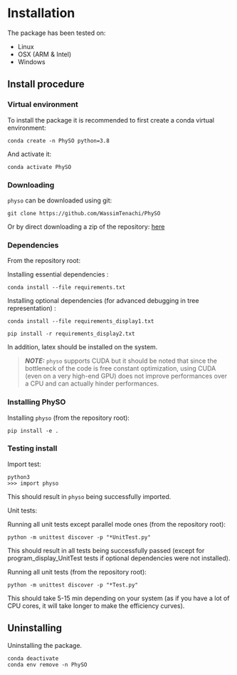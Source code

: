 # Installation

The package has been tested on:
- Linux
- OSX (ARM & Intel)
- Windows

## Install procedure

### Virtual environment

To install the package it is recommended to first create a conda virtual environment:
```
conda create -n PhySO python=3.8
```
And activate it:
```
conda activate PhySO
```
### Downloading

`physo` can be downloaded using git:
```
git clone https://github.com/WassimTenachi/PhySO
```

Or by direct downloading a zip of the repository: [here](https://github.com/WassimTenachi/PhySO/zipball/master)

### Dependencies
From the repository root:

Installing essential dependencies :
```
conda install --file requirements.txt
```
Installing optional dependencies (for advanced debugging in tree representation) :
```
conda install --file requirements_display1.txt
```
```
pip install -r requirements_display2.txt
```

In addition, latex should be installed on the system.

> **_NOTE:_**  `physo` supports CUDA but it should be noted that since the bottleneck of the code is free constant optimization, using CUDA (even on a very high-end GPU) does not improve performances over a CPU and can actually hinder performances.

### Installing PhySO

Installing `physo` (from the repository root):
```
pip install -e .
```

### Testing install

Import test:
```
python3
>>> import physo
```
This should result in `physo` being successfully imported.

Unit tests:

Running all unit tests except parallel mode ones (from the repository root):
```
python -m unittest discover -p "*UnitTest.py"
```
This should result in all tests being successfully passed (except for program_display_UnitTest tests if optional dependencies were not installed).

Running all unit tests (from the repository root):
```
python -m unittest discover -p "*Test.py"
```
This  should take 5-15 min depending on your system (as if you have a lot of CPU cores, it will take longer to make the efficiency curves).

## Uninstalling
Uninstalling the package.
```
conda deactivate
conda env remove -n PhySO
```

